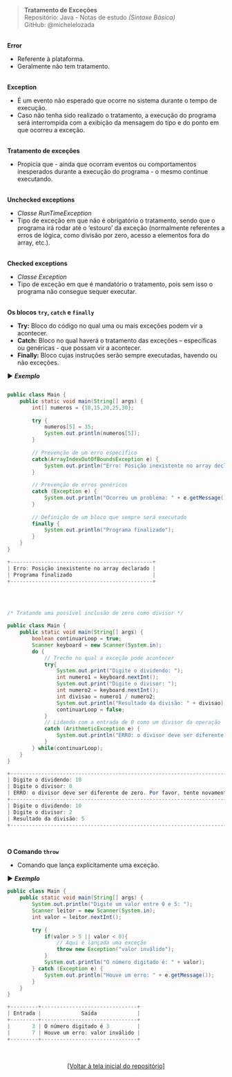 > **Tratamento de Exceções**  
> Repositório: Java - Notas de estudo *(Sintaxe Básica)*     
> GitHub: @michelelozada
&nbsp;
     
&nbsp;      
**Error**    
 - Referente à plataforma.        
 - Geralmente não tem tratamento.    
&nbsp;

**Exception**    
 - É um evento não esperado que ocorre no sistema durante o tempo de execução.        
 - Caso não tenha sido realizado o tratamento, a execução do programa será interrompida com a exibição da mensagem do tipo e do ponto em que ocorreu a exceção.      
 &nbsp;

**Tratamento de exceções**      
 - Propicia que - ainda que ocorram eventos ou comportamentos inesperados durante a execução do programa - o mesmo continue executando.    
&nbsp;

**Unchecked exceptions**  
 - *Classe RunTimeException*   
 - Tipo de exceção em que não é obrigatório o tratamento, sendo que o programa irá rodar até o ‘estouro’ da exceção (normalmente referentes a erros de lógica, como divisão por zero, acesso a elementos fora do array, etc.).      
&nbsp;

**Checked exceptions**    
 - *Classe Exception*    
 - Tipo de exceção em que é mandatório o tratamento, pois sem isso o programa não consegue sequer executar.    
&nbsp;
   
**Os blocos `try`, `catch` e `finally`**  
 - **Try:** Bloco do código no qual uma ou mais exceções podem vir a acontecer.   
 - **Catch:**  Bloco no qual haverá o tratamento das exceções – específicas ou genéricas - que possam vir a acontecer.  
 - **Finally:** Bloco cujas instruções serão sempre executadas, havendo ou não exceções.  

:arrow_forward: ***Exemplo***
&nbsp;    
    
```java

public class Main {
	public static void main(String[] args) {
		int[] numeros = {10,15,20,25,30};
			
		try {
			numeros[5] = 35;
			System.out.println(numeros[5]);
		} 
		
		// Prevenção de um erro específico
		catch(ArrayIndexOutOfBoundsException e) {
			System.out.println("Erro: Posição inexistente no array declarado");
		} 
		
		// Prevenção de erros genéricos
		catch (Exception e) {
			System.out.println("Ocorreu um problema: " + e.getMessage());
		}
		
		// Definição de um bloco que sempre será executado
		finally {
			System.out.println("Programa finalizado");
		}
	}
}

+----------------------------------------------+
| Erro: Posição inexistente no array declarado |
| Programa finalizado                          |
+----------------------------------------------+

```
&nbsp;    

```java

/* Tratando uma possível inclusão de zero como divisor */

public class Main {
	public static void main(String[] args) {
		boolean continuarLoop = true;
        Scanner keyboard = new Scanner(System.in);
        do {
            // Trecho no qual a exceção pode acontecer
	        try{
				System.out.print("Digite o dividendo: ");
				int numero1 = keyboard.nextInt();
				System.out.print("Digite o divisor: ");
				int numero2 = keyboard.nextInt();
				int divisao = numero1 / numero2;
				System.out.println("Resultado da divisão: " + divisao);
				continuarLoop = false;
	        } 	        
	        // Lidando com a entrada de 0 como um divisor da operação
	        catch (ArithmeticException e) {
				System.out.println("ERRO: o divisor deve ser diferente de zero. Por favor, tente novamente.\n");
			}
        } while(continuarLoop);      	
    }
}  

+-------------------------------------------------------------------------+
| Digite o dividendo: 10                                                  |
| Digite o divisor: 0                                                     |
| ERRO: o divisor deve ser diferente de zero. Por favor, tente novamente. |
+-------------------------------------------------------------------------+
| Digite o dividendo: 10                                                  |
| Digite o divisor: 2                                                     |
| Resultado da divisão: 5                                                 |
+-------------------------------------------------------------------------+
```
&nbsp;
     
**O Comando `throw`**      
 - Comando que lança explicitamente uma exceção.  

:arrow_forward: ***Exemplo***
&nbsp;    

```java 
public class Main {
	public static void main(String[] args) {
		System.out.println("Digite um valor entre 0 e 5: ");
		Scanner leitor = new Scanner(System.in);
		int valor = leitor.nextInt();
		
		try {
			if(valor > 5 || valor < 0){
				// Aqui é lançada uma exceção 
				throw new Exception("valor inválido");
			}
			System.out.println("O número digitado é: " + valor);
		} catch (Exception e) {
			System.out.println("Houve um erro: " + e.getMessage());
		}
	}
}

+---------+-------------------------------+
| Entrada |             Saída             |
+---------+-------------------------------+
|       3 | O número digitado é 3         |
|       7 | Houve um erro: valor inválido |
+---------+-------------------------------+
```

&nbsp;

<div align="center">
<a href="https://github.com/michelelozada/Java-Study-Notes">[Voltar à tela inicial do repositório]</a>
</div>